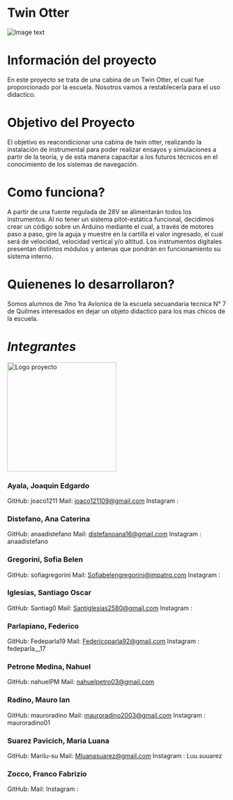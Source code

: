 # Twin Otter

![Image text](Imagenes/WhatsApp%20Image%202022-10-03%20at%2014.07.01.jpeg)
</div>

# Información del proyecto
 En este proyecto se trata de una cabina de un Twin Otter, el cual fue proporcionado por la escuela. Nosotros vamos a restablecerla para el uso didactico.

# Objetivo del Proyecto

El objetivo es reacondicionar una cabina de twin otter, realizando la instalación de instrumental para poder realizar ensayos y simulaciones a partir de la teoría, y de esta manera capacitar a los futuros técnicos en el conocimiento de los sistemas de navegación.

# Como funciona?
A partir de una fuente regulada de 28V se alimentarán todos los instrumentos.
Al no tener un sistema pitot-estática funcional, decidimos crear un código sobre un Arduino mediante el cual, a través de motores paso a paso, gire la aguja y muestre en la cartilla el valor ingresado, el cual será de velocidad, velocidad vertical y/o altitud.
Los instrumentos digitales presentan distintos módulos y antenas que pondrán en funcionamiento su sistema interno.

# Quienenes lo desarrollaron?

Somos alumnos de 7mo 1ra Avionica de la escuela secuandaria tecnica N° 7 de Quilmes interesados en dejar un objeto didactico para los mas chicos de la escuela.

# *Integrantes*
<img src=¨¨ alt="Logo proyecto" width="250"/>
</div>

### Ayala, Joaquin Edgardo         
GitHub: joaco1211
Mail: joaco121109@gmail.com
Instagram :

### Distefano, Ana Caterina
GitHub: anaadistefano
Mail: distefanoana16@gmail.com
Instagram : anaadistefano

### Gregorini, Sofia Belen
GitHub: sofiagregorini
Mail: Sofiabelengregorini@impatrq.com
Instagram : 

### Iglesias, Santiago Oscar
GitHub: Santiag0
Mail: Santiglesias2580@gmail.com
Instagram : 

### Parlapiano, Federico
GitHub: Fedeparla19
Mail: Federicoparla92@gmail.com
Instagram : fedeparla__17

### Petrone Medina, Nahuel
GitHub: nahuelPM
Mail: nahuelpetro03@gmail.com

### Radino, Mauro Ian  
GitHub: mauroradino
Mail: mauroradino2003@gmail.com
Instagram : mauroradino01

### Suarez Pavicich, Maria Luana
GitHub: Marilu-su
Mail: Mluanasuarez@gmail.com
Instagram : Luu.suuarez

### Zocco, Franco Fabrizio         
GitHub: 
Mail: 
Instagram : 



